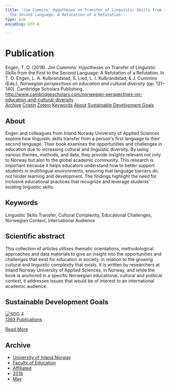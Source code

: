 ```yaml
---
title: 'Jim Cummins’ Hypotheses on Transfer of Linguistic Skills from the First to
  the Second Language: A Refutation of a Refutation'
type: pub
encoding: UTF-8

---
```

<h1>Publication</h1>
<article id="csl-bib-container-S92WW643" class="csl-bib-container">
  <div class="csl-bib-body"> <div class="csl-entry">Engen, T. O. (2018). Jim Cummins’ Hypotheses on Transfer of Linguistic Skills from the First to the Second Language: A Refutation of a Refutation. In T. O. Engen, L. A. Kulbrandstad, S. Lied, L. I. Kulbrandstad, &#38; J. Cummins (Eds.), <i>Norwegian perspectives on education and cultural diversity</i> (pp. 121–140). Cambridge Scholars Publishing. <a href="http://www.cambridgescholars.com/norwegian-perspectives-on-education-and-cultural-diversity">http://www.cambridgescholars.com/norwegian-perspectives-on-education-and-cultural-diversity</a></div> </div>
  <div class="csl-bib-buttons">
    <a href="#taxonomy-article-S92WW643" alt="archive" class="csl-bib-button">Archive</a>
    <a href="https://app.cristin.no/results/show.jsf?id=1583371" alt="Cristin" class="csl-bib-button">Cristin</a>
    <a href="http://zotero.org/groups/5881554/items/S92WW643" alt="Zotero" class="csl-bib-button">Zotero</a>
    <a href="#keywords-article-S92WW643" alt="keywords" class="csl-bib-button">Keywords</a>
    <a href="#about-article-S92WW643" alt="about_pub" class="csl-bib-button">About</a>
    <a href="#sdg-article-S92WW643" alt="sdg" class="csl-bib-button">Sustainable Development Goals</a>
  </div>
  <div id="csl-bib-meta-container-S92WW643"></div>
</article>
<div id="csl-bib-meta-S92WW643" class="csl-bib-meta">
  <article id="about-article-S92WW643" class="about_pub-article">
    <h1>About</h1>
    Engen and colleagues from Inland Norway University of Applied Sciences explore how linguistic skills transfer from a person's first language to their second language. Their book examines the opportunities and challenges in education due to increasing cultural and linguistic diversity. By using various themes, methods, and data, they provide insights relevant not only to Norway but also to the global academic community. This research is important because it helps educators understand how to better support students in multilingual environments, ensuring that language barriers do not hinder learning and development. The findings highlight the need for inclusive educational practices that recognize and leverage students' existing linguistic skills.
  </article>
  <article id="keywords-article-S92WW643" class="keywords-article">
    <h1>Keywords</h1>
    Linguistic Skills Transfer, Cultural Complexity, Educational Challenges, Norwegian Context, International Audience
  </article>
  <article id="abstract-article-S92WW643" class="abstract-article">
    <h1>Scientific abstract</h1>
    This collection of articles utilises thematic orientations, methodological approaches and data materials to give an insight into the opportunities and challenges that exist for education in society, in relation to the growing cultural and linguistic complexity that exists. It is written by researchers at Inland Norway University of Applied Sciences, in Norway, and while the book is anchored in a specific Norwegian educational, cultural and political context, it addresses issues that would be of interest to an international academic audience.
  </article>
  <article id="sdg-article-S92WW643" class="sdg-article">
    <h1>Sustainable Development Goals</h1>
    <div class="sdg-container"><div id="sdg4" class="sdg">
        <img src="{{< params subfolder >}}images/sdg/sdg04_en.png" class="image" alt="SDG 4">
        <div class="sdg-overlay">
          <a href="{{< params subfolder >}}en/archive/?sdg=4#archive" class="sdg-publication-count"><span>1363</span> Publications</a>
          <p><a href="https://sdgs.un.org/goals/goal4" class="sdg-read-more">Read More</a></p>
        </div>
      </div></div>
  </article>
  <article id="taxonomy-article-S92WW643" class="taxonomy-article">
    <h1>Archive</h1>
    <ul>
      <li><a href="{{< params subfolder >}}en/archive/?key=3DCRN523">University of Inland Norway</a></li>
      <li><a href="{{< params subfolder >}}en/archive/?key=WYNZA47F">Faculty of Education</a></li>
      <li><a href="{{< params subfolder >}}en/archive/?key=2ZAN5K7T">Affiliated</a></li>
      <li><a href="{{< params subfolder >}}en/archive/?key=QU482WF9">2018</a></li>
      <li><a href="{{< params subfolder >}}en/archive/?key=UDTELPG3">May</a></li>
    </ul>
  </article>
</div>

